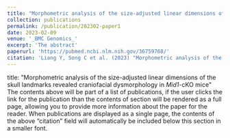 ```yaml
---
title: "Morphometric analysis of the size-adjusted linear dimensions of the skull landmarks revealed craniofacial dysmorphology in _Mid1_-cKO mice"
collection: publications
permalink: /publication/202302-paper1
date: 2023-02-09
venue: '_BMC Genomics_'
excerpt: 'The abstract'
paperurl: 'https://pubmed.ncbi.nlm.nih.gov/36759768/'
citation: 'Liang Y, Song C et al. (2023) "Morphometric analysis of the size-adjusted linear dimensions of the skull landmarks revealed craniofacial dysmorphology in <i>Mid1</i>-cKO mice"，<i>BMC Genomics</i>.  '
---
```


title: "Morphometric analysis of the size-adjusted linear dimensions of the skull landmarks revealed craniofacial dysmorphology in _Mid1_-cKO mice"
The contents above will be part of a list of publications, if the user clicks the link for the publication than the contents of section will be rendered as a full page, allowing you to provide more information about the paper for the reader. When publications are displayed as a single page, the contents of the above “citation” field will automatically be included below this section in a smaller font.
